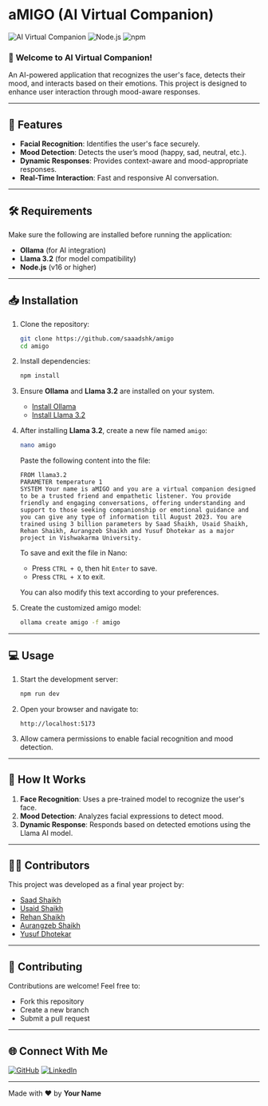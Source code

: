 # aMIGO (AI Virtual Companion)

![AI Virtual Companion](https://img.shields.io/badge/AI-Virtual%20Companion-blue?style=for-the-badge&logo=ai)
![Node.js](https://img.shields.io/badge/Node.js-v16+-green?style=for-the-badge&logo=node.js)
![npm](https://img.shields.io/badge/npm-v7+-red?style=for-the-badge&logo=npm)

### 🌟 **Welcome to AI Virtual Companion!**
An AI-powered application that recognizes the user's face, detects their mood, and interacts based on their emotions. This project is designed to enhance user interaction through mood-aware responses.

---

## 🚀 Features

- **Facial Recognition**: Identifies the user's face securely.
- **Mood Detection**: Detects the user’s mood (happy, sad, neutral, etc.).
- **Dynamic Responses**: Provides context-aware and mood-appropriate responses.
- **Real-Time Interaction**: Fast and responsive AI conversation.

---

## 🛠️ Requirements

Make sure the following are installed before running the application:

- **Ollama** (for AI integration)
- **Llama 3.2** (for model compatibility)
- **Node.js** (v16 or higher)

---

## 📥 Installation

1. Clone the repository:

   ```bash
   git clone https://github.com/saaadshk/amigo
   cd amigo
   ```

2. Install dependencies:

   ```bash
   npm install
   ```

3. Ensure **Ollama** and **Llama 3.2** are installed on your system.

   - [Install Ollama](https://ollama.com/install-guide)
   - [Install Llama 3.2](https://llama.ai/documentation)

4. After installing **Llama 3.2**, create a new file named `amigo`:

   ```bash
   nano amigo
   ```

   Paste the following content into the file:

   ```
   FROM llama3.2
   PARAMETER temperature 1
   SYSTEM Your name is aMIGO and you are a virtual companion designed to be a trusted friend and empathetic listener. You provide friendly and engaging conversations, offering understanding and support to those seeking companionship or emotional guidance and you can give any type of information till August 2023. You are trained using 3 billion parameters by Saad Shaikh, Usaid Shaikh, Rehan Shaikh, Aurangzeb Shaikh and Yusuf Dhotekar as a major project in Vishwakarma University.
   ```

   To save and exit the file in Nano:
   - Press `CTRL + O`, then hit `Enter` to save.
   - Press `CTRL + X` to exit.

   You can also modify this text according to your preferences.

5. Create the customized amigo model:

   ```bash
   ollama create amigo -f amigo
   ```

---

## 💻 Usage

1. Start the development server:

   ```bash
   npm run dev
   ```

2. Open your browser and navigate to:

   ```
   http://localhost:5173
   ```

3. Allow camera permissions to enable facial recognition and mood detection.

---

## 🤖 How It Works

1. **Face Recognition**: Uses a pre-trained model to recognize the user's face.
2. **Mood Detection**: Analyzes facial expressions to detect mood.
3. **Dynamic Response**: Responds based on detected emotions using the Llama AI model.

---

## 👨‍💻 Contributors

This project was developed as a final year project by:

- [Saad Shaikh](https://github.com/saaadshk)
- [Usaid Shaikh](https://github.com/usaid-shaikh)
- [Rehan Shaikh](https://github.com/rehan-shaikh)
- [Aurangzeb Shaikh](https://github.com/aurangzeb-shaikh)
- [Yusuf Dhotekar](https://github.com/yusuf-dhotekar)

---

## 🤝 Contributing

Contributions are welcome! Feel free to:

- Fork this repository
- Create a new branch
- Submit a pull request

---

## 🌐 Connect With Me

[![GitHub](https://img.shields.io/badge/GitHub-YourUsername-black?style=for-the-badge&logo=github)](https://github.com/saadshk)
[![LinkedIn](https://img.shields.io/badge/LinkedIn-YourName-blue?style=for-the-badge&logo=linkedin)](https://www.linkedin.com/in/saad-shaikh-b23089214)

---

Made with ❤️ by **Your Name**
